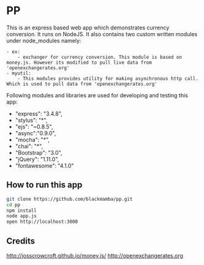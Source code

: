 PP
=========

This is an express based web app which demonstrates currency conversion. It runs on NodeJS. It also contains two custom written modules under node_modules namely:

    - ex: 
        - exchanger for currency conversion. This module is based on money.js. However its modified to pull live data from 'openexchangerates.org'
    - myutil: 
        - This modules provides utility for making asynchronous http call. Which is used to pull data from 'openexchangerates.org'


Following modules and libraries are used for developing and testing this app:
   - "express": "3.4.8",
   - "stylus": "*",
   - "ejs": "~0.8.5",
   - "async":"0.9.0",
   - "mocha": "*",
   - "chai": "*",
   - "Bootstrap": "3.0",
   - "jQuery": "1.11.0",
   - "fontawesome": "4.1.0"


How to run this app
--------------

```sh
git clone https://github.com/blackmamba/pp.git
cd pp
npm install
node app.js
open http://localhost:3000
```

Credits
--------------
http://josscrowcroft.github.io/money.js/
http://openexchangerates.org
